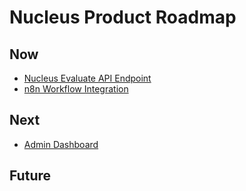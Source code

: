 # Nucleus Product Roadmap

## Now
- [Nucleus Evaluate API Endpoint](./product-requirements/PRD-nucleus-evaluate-endpoint.md)
- [n8n Workflow Integration](./product-requirements/PRD-n8n-integration.md)

## Next
- [Admin Dashboard](./product-requirements/PRD-admin-dashboard.md)

## Future
<!-- Add future PRDs here --> 